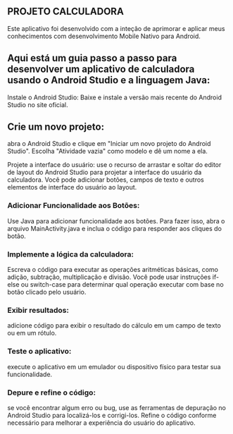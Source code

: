 ## PROJETO CALCULADORA 

Este aplicativo foi desenvolvido com a inteção de aprimorar e aplicar meus conhecimentos com desenvolvimento Mobile Nativo para Android.

## Aqui está um guia passo a passo para desenvolver um aplicativo de calculadora usando o Android Studio e a linguagem Java:

Instale o Android Studio: Baixe e instale a versão mais recente do Android Studio no site oficial.

## Crie um novo projeto: 
abra o Android Studio e clique em "Iniciar um novo projeto do Android Studio". Escolha "Atividade vazia" como modelo e dê um nome a ela.

Projete a interface do usuário: use o recurso de arrastar e soltar do editor de layout do Android Studio para projetar a interface do usuário da calculadora. 
Você pode adicionar botões, campos de texto e outros elementos de interface do usuário ao layout.

### Adicionar Funcionalidade aos Botões: 
Use Java para adicionar funcionalidade aos botões. Para fazer isso, abra o arquivo MainActivity.java e inclua o código para responder aos cliques do botão.

### Implemente a lógica da calculadora: 
Escreva o código para executar as operações aritméticas básicas, como adição, subtração, multiplicação e divisão. 
Você pode usar instruções if-else ou switch-case para determinar qual operação executar com base no botão clicado pelo usuário.

### Exibir resultados: 
adicione código para exibir o resultado do cálculo em um campo de texto ou em um rótulo.

### Teste o aplicativo: 
execute o aplicativo em um emulador ou dispositivo físico para testar sua funcionalidade.

### Depure e refine o código: 
se você encontrar algum erro ou bug, use as ferramentas de depuração no Android Studio para localizá-los e corrigi-los. 
Refine o código conforme necessário para melhorar a experiência do usuário do aplicativo.
